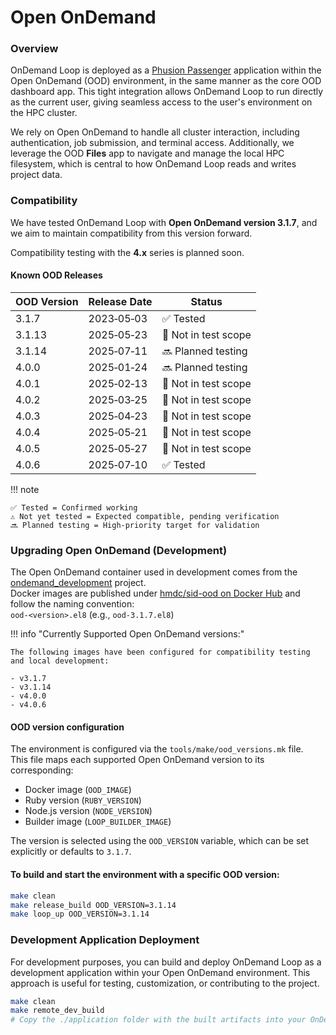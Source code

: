 # Open OnDemand

### Overview

OnDemand Loop is deployed as a [Phusion Passenger](https://www.phusionpassenger.com/) application within the Open OnDemand (OOD) environment, in the same manner as the core OOD dashboard app. This tight integration allows OnDemand Loop to run directly as the current user, giving seamless access to the user's environment on the HPC cluster.

We rely on Open OnDemand to handle all cluster interaction, including authentication, job submission, and terminal access. Additionally, we leverage the OOD **Files** app to navigate and manage the local HPC filesystem, which is central to how OnDemand Loop reads and writes project data.

### Compatibility

We have tested OnDemand Loop with **Open OnDemand version 3.1.7**, and we aim to maintain compatibility from this version forward.

Compatibility testing with the **4.x** series is planned soon.

#### Known OOD Releases

| OOD Version | Release Date | Status               |
|-------------|--------------|----------------------|
| 3.1.7       | 2023‑05‑03   | ✅ Tested            |
| 3.1.13      | 2025‑05‑23   | 🚫 Not in test scope |
| 3.1.14      | 2025‑07‑11   | 🔜 Planned testing   |
| 4.0.0       | 2025‑01‑24   | 🔜 Planned testing   |
| 4.0.1       | 2025‑02‑13   | 🚫 Not in test scope |
| 4.0.2       | 2025‑03‑25   | 🚫 Not in test scope |
| 4.0.3       | 2025‑04‑23   | 🚫 Not in test scope |
| 4.0.4       | 2025‑05‑21   | 🚫 Not in test scope |
| 4.0.5       | 2025‑05‑27   | 🚫 Not in test scope |
| 4.0.6       | 2025‑07‑10   | ✅ Tested            |


!!! note

    ✅ Tested = Confirmed working  
    ⚠️ Not yet tested = Expected compatible, pending verification  
    🔜 Planned testing = High-priority target for validation

### Upgrading Open OnDemand (Development)

The Open OnDemand container used in development comes from the [ondemand_development](https://github.com/hmdc/ondemand_development) project.  
Docker images are published under [hmdc/sid-ood on Docker Hub](https://hub.docker.com/r/hmdc/sid-ood/tags) and follow the naming convention:  
`ood-<version>.el8` (e.g., `ood-3.1.7.el8`)

!!! info "Currently Supported Open OnDemand versions:"

    The following images have been configured for compatibility testing and local development:

    - v3.1.7
    - v3.1.14
    - v4.0.0
    - v4.0.6

#### OOD version configuration

The environment is configured via the `tools/make/ood_versions.mk` file.  
This file maps each supported Open OnDemand version to its corresponding:

- Docker image (`OOD_IMAGE`)
- Ruby version (`RUBY_VERSION`)
- Node.js version (`NODE_VERSION`)
- Builder image (`LOOP_BUILDER_IMAGE`)

The version is selected using the `OOD_VERSION` variable, which can be set explicitly or defaults to `3.1.7`.

#### To build and start the environment with a specific OOD version:

```sh
make clean
make release_build OOD_VERSION=3.1.14
make loop_up OOD_VERSION=3.1.14
```

### Development Application Deployment

For development purposes, you can build and deploy OnDemand Loop as a development application within your Open OnDemand environment.
This approach is useful for testing, customization, or contributing to the project.

```sh
make clean
make remote_dev_build
# Copy the ./application folder with the built artifacts into your OnDemand development directory
```